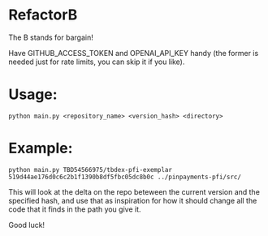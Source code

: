 # RefactorB

The B stands for bargain!

Have GITHUB_ACCESS_TOKEN and OPENAI_API_KEY handy (the former is needed just for rate limits, you can skip it if you like).

# Usage: 

```shell
python main.py <repository_name> <version_hash> <directory>
```

# Example:

```shell
python main.py TBD54566975/tbdex-pfi-exemplar 519d44ae176d0c6c2b1f1390b8df5fbc05dc8b0c ../pinpayments-pfi/src/
```

This will look at the delta on the repo beteween the current version and the specified hash, and use that as inspiration for how it should change all the code that it finds in the path you give it. 

Good luck!
